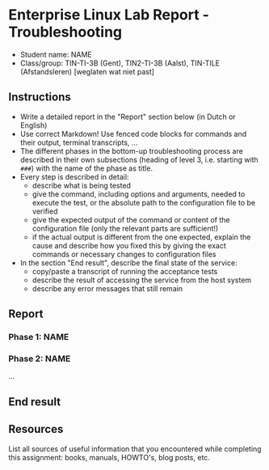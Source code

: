 # Enterprise Linux Lab Report - Troubleshooting

- Student name: NAME
- Class/group: TIN-TI-3B (Gent), TIN2-TI-3B (Aalst), TIN-TILE (Afstandsleren) [weglaten wat niet past]

## Instructions

- Write a detailed report in the "Report" section below (in Dutch or English)
- Use correct Markdown! Use fenced code blocks for commands and their output, terminal transcripts, ...
- The different phases in the bottom-up troubleshooting process are described in their own subsections (heading of level 3, i.e. starting with `###`) with the name of the phase as title.
- Every step is described in detail:
    - describe what is being tested
    - give the command, including options and arguments, needed to execute the test, or the absolute path to the configuration file to be verified
    - give the expected output of the command or content of the configuration file (only the relevant parts are sufficient!)
    - if the actual output is different from the one expected, explain the cause and describe how you fixed this by giving the exact commands or necessary changes to configuration files
- In the section "End result", describe the final state of the service:
    - copy/paste a transcript of running the acceptance tests
    - describe the result of accessing the service from the host system
    - describe any error messages that still remain

## Report

### Phase 1: NAME


### Phase 2: NAME

...

## End result



## Resources

List all sources of useful information that you encountered while completing this assignment: books, manuals, HOWTO's, blog posts, etc.
